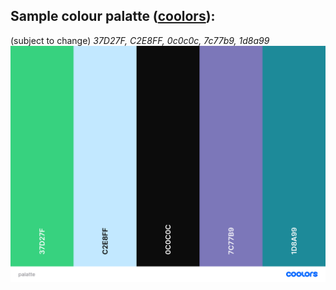 ## Sample colour palatte ([coolors](http://coolors.co)):
(subject to change)
_37D27F, C2E8FF, 0c0c0c, 7c77b9, 1d8a99_
![view](./images/palatte.png)
